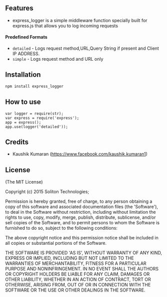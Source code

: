 ## Features

- express_logger is a simple middleware function specially built for express.js that allows you to log incoming requests
#### Predefined Formats

- `detailed` - Logs request method,URL,Query String if present and Client IP ADDRESS.
- `simple` - Logs request method and URL only

## Installation

```bash    
npm install express_logger
```
## How to use
  ```
  var logger = require(str);
  var express = require('express');
  app = express();
  app.use(logger('detailed'));
   ```
## Credits

- Kaushik Kumaran (https://www.facebook.com/kaushik.kumaran1)


## License 

(The MIT License)

Copyright (c) 2015 Soliton Technologies;

Permission is hereby granted, free of charge, to any person obtaining
a copy of this software and associated documentation files (the
'Software'), to deal in the Software without restriction, including
without limitation the rights to use, copy, modify, merge, publish,
distribute, sublicense, and/or sell copies of the Software, and to
permit persons to whom the Software is furnished to do so, subject to
the following conditions:

The above copyright notice and this permission notice shall be
included in all copies or substantial portions of the Software.

THE SOFTWARE IS PROVIDED 'AS IS', WITHOUT WARRANTY OF ANY KIND,
EXPRESS OR IMPLIED, INCLUDING BUT NOT LIMITED TO THE WARRANTIES OF
MERCHANTABILITY, FITNESS FOR A PARTICULAR PURPOSE AND NONINFRINGEMENT.
IN NO EVENT SHALL THE AUTHORS OR COPYRIGHT HOLDERS BE LIABLE FOR ANY
CLAIM, DAMAGES OR OTHER LIABILITY, WHETHER IN AN ACTION OF CONTRACT,
TORT OR OTHERWISE, ARISING FROM, OUT OF OR IN CONNECTION WITH THE
SOFTWARE OR THE USE OR OTHER DEALINGS IN THE SOFTWARE.